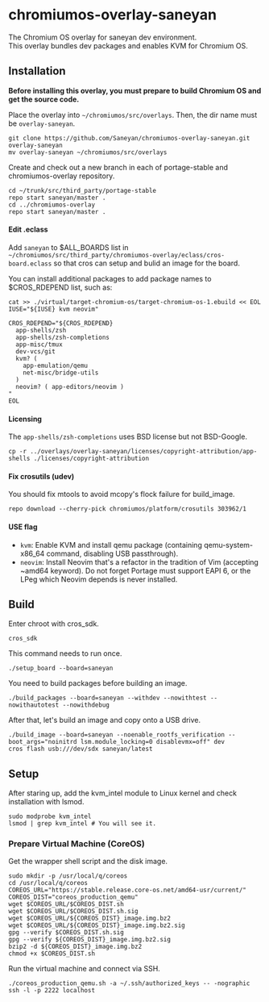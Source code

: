 # chromiumos-overlay-saneyan

The Chromium OS overlay for saneyan dev environment.<br>
This overlay bundles dev packages and enables KVM for Chromium OS.

## Installation

**Before installing this overlay, you must prepare to build Chromium OS and get the source code.**

Place the overlay into `~/chromiumos/src/overlays`. Then, the dir name must be `overlay-saneyan`.

```
git clone https://github.com/Saneyan/chromiumos-overlay-saneyan.git overlay-saneyan
mv overlay-saneyan ~/chromiumos/src/overlays
```

Create and check out a new branch in each of portage-stable and chromiumos-overlay repository.

```
cd ~/trunk/src/third_party/portage-stable
repo start saneyan/master .
cd ../chromiumos-overlay
repo start saneyan/master .
```

#### Edit .eclass

Add `saneyan` to $ALL\_BOARDS list in `~/chromiumos/src/third_party/chromiumos-overlay/eclass/cros-board.eclass` so that cros can setup and bulid an image for the board.

You can install additional packages to add package names to $CROS_RDEPEND list, such as:

```
cat >> ./virtual/target-chromium-os/target-chromium-os-1.ebuild << EOL
IUSE="${IUSE} kvm neovim"

CROS_RDEPEND="${CROS_RDEPEND}
  app-shells/zsh
  app-shells/zsh-completions
  app-misc/tmux
  dev-vcs/git
  kvm? (
    app-emulation/qemu
    net-misc/bridge-utils
  )
  neovim? ( app-editors/neovim )
"
EOL
```

#### Licensing

The `app-shells/zsh-completions` uses BSD license but not BSD-Google.

```
cp -r ../overlays/overlay-saneyan/licenses/copyright-attribution/app-shells ./licenses/copyright-attribution
```

#### Fix crosutils (udev)

You should fix mtools to avoid mcopy's flock failure for build\_image.

```
repo download --cherry-pick chromiumos/platform/crosutils 303962/1
```

#### USE flag

 * `kvm`: Enable KVM and install qemu package (containing qemu-system-x86_64 command, disabling USB passthrough).
 * `neovim`: Install Neovim that's a refactor in the tradition of Vim (accepting ~amd64 keyword). Do not forget Portage must support EAPI 6, or the LPeg which Neovim depends is never installed.

## Build

Enter chroot with cros\_sdk.

```
cros_sdk
```

This command needs to run once.

```
./setup_board --board=saneyan
```

You need to build packages before building an image.

```
./build_packages --board=saneyan --withdev --nowithtest --nowithautotest --nowithdebug 
```

After that, let's build an image and copy onto a USB drive.

```
./build_image --board=saneyan --noenable_rootfs_verification --boot_args="noinitrd lsm.module_locking=0 disablevmx=off" dev
cros flash usb:///dev/sdx saneyan/latest
```

## Setup

After staring up, add the kvm\_intel module to Linux kernel and check installation with lsmod.

```
sudo modprobe kvm_intel
lsmod | grep kvm_intel # You will see it.
```

### Prepare Virtual Machine (CoreOS)

Get the wrapper shell script and the disk image.

```
sudo mkdir -p /usr/local/q/coreos
cd /usr/local/q/coreos
COREOS_URL="https://stable.release.core-os.net/amd64-usr/current/"
COREOS_DIST="coreos_production_qemu"
wget $COREOS_URL/$COREOS_DIST.sh
wget $COREOS_URL/$COREOS_DIST.sh.sig
wget $COREOS_URL/${COREOS_DIST}_image.img.bz2
wget $COREOS_URL/${COREOS_DIST}_image.img.bz2.sig
gpg --verify $COREOS_DIST.sh.sig
gpg --verify ${COREOS_DIST}_image.img.bz2.sig
bzip2 -d ${COREOS_DIST}_image.img.bz2
chmod +x $COREOS_DIST.sh
```

Run the virtual machine and connect via SSH.

```
./coreos_production_qemu.sh -a ~/.ssh/authorized_keys -- -nographic
ssh -l -p 2222 localhost
```
